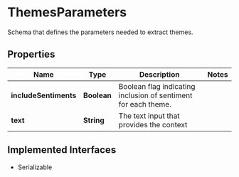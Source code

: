 

# ThemesParameters

Schema that defines the parameters needed to extract themes.

## Properties

Name | Type | Description | Notes
------------ | ------------- | ------------- | -------------
**includeSentiments** | **Boolean** | Boolean flag indicating inclusion of sentiment for each theme. | 
**text** | **String** | The text input that provides the context | 


## Implemented Interfaces

* Serializable


